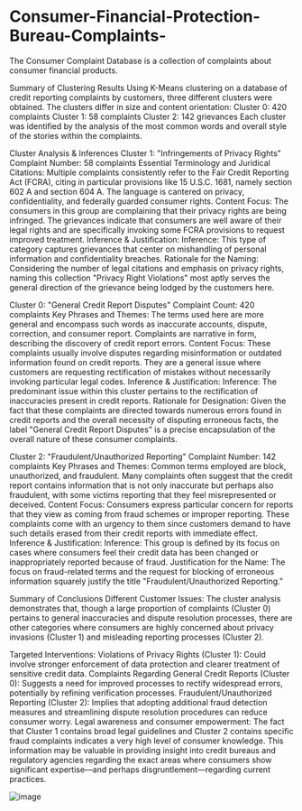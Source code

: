 # Consumer-Financial-Protection-Bureau-Complaints-
The Consumer Complaint Database is a collection of complaints about consumer financial products.

 

Summary of Clustering Results
Using K-Means clustering on a database of credit reporting complaints by customers, three different clusters were obtained. The clusters differ in size and content orientation:
Cluster 0: 420 complaints
Cluster 1: 58 complaints
Cluster 2: 142 grievances
Each cluster was identified by the analysis of the most common words and overall style of the stories within the complaints.




Cluster Analysis & Inferences
Cluster 1: "Infringements of Privacy Rights"
Complaint Number: 58 complaints
Essential Terminology and Juridical Citations:
Multiple complaints consistently refer to the Fair Credit Reporting Act (FCRA), citing in particular provisions like 15 U.S.C. 1681, namely section 602 A and section 604 A.
The language is cantered on privacy, confidentiality, and federally guarded consumer rights.
Content Focus:
The consumers in this group are complaining that their privacy rights are being infringed.
The grievances indicate that consumers are well aware of their legal rights and are specifically invoking some FCRA provisions to request improved treatment.
Inference & Justification:
Inference: This type of category captures grievances that center on mishandling of personal information and confidentiality breaches.
Rationale for the Naming: Considering the number of legal citations and emphasis on privacy rights, naming this collection "Privacy Right Violations" most aptly serves the general direction of the grievance being lodged by the customers here.




Cluster 0: "General Credit Report Disputes"
Complaint Count: 420 complaints
Key Phrases and Themes:
The terms used here are more general and encompass such words as inaccurate accounts, dispute, correction, and consumer report.
Complaints are narrative in form, describing the discovery of credit report errors.
Content Focus:
These complaints usually involve disputes regarding misinformation or outdated information found on credit reports.
They are a general issue where customers are requesting rectification of mistakes without necessarily invoking particular legal codes.
Inference & Justification:
Inference: The predominant issue within this cluster pertains to the rectification of inaccuracies present in credit reports.
Rationale for Designation: Given the fact that these complaints are directed towards numerous errors found in credit reports and the overall necessity of disputing erroneous facts, the label "General Credit Report Disputes" is a precise encapsulation of the overall nature of these consumer complaints.

Cluster 2: "Fraudulent/Unauthorized Reporting"
Complaint Number: 142 complaints
Key Phrases and Themes:
Common terms employed are block, unauthorized, and fraudulent.
Many complaints often suggest that the credit report contains information that is not only inaccurate but perhaps also fraudulent, with some victims reporting that they feel misrepresented or deceived.
Content Focus:
Consumers express particular concern for reports that they view as coming from fraud schemes or improper reporting.
These complaints come with an urgency to them since customers demand to have such details erased from their credit reports with immediate effect.
Inference & Justification:
Inference: This group is defined by its focus on cases where consumers feel their credit data has been changed or inappropriately reported because of fraud.
Justification for the Name: The focus on fraud-related terms and the request for blocking of erroneous information squarely justify the title "Fraudulent/Unauthorized Reporting."

Summary of Conclusions
Different Customer Issues:
The cluster analysis demonstrates that, though a large proportion of complaints (Cluster 0) pertains to general inaccuracies and dispute resolution processes, there are other categories where consumers are highly concerned about privacy invasions (Cluster 1) and misleading reporting processes (Cluster 2).

Targeted Interventions:
Violations of Privacy Rights (Cluster 1):
Could involve stronger enforcement of data protection and clearer treatment of sensitive credit data.
Complaints Regarding General Credit Reports (Cluster 0):
Suggests a need for improved processes to rectify widespread errors, potentially by refining verification processes.
Fraudulent/Unauthorized Reporting (Cluster 2): 
Implies that adopting additional fraud detection measures and streamlining dispute resolution procedures can reduce consumer worry. 
Legal awareness and consumer empowerment: 
The fact that Cluster 1 contains broad legal guidelines and Cluster 2 contains specific fraud complaints indicates a very high level of consumer knowledge. This information may be valuable in providing insight into credit bureaus and regulatory agencies regarding the exact areas where consumers show significant expertise—and perhaps disgruntlement—regarding current practices.
  

![image](https://github.com/user-attachments/assets/668b6b28-c9db-4abf-8889-29af9a906296)
